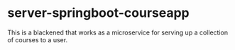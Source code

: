 # server-springboot-courseapp

This is a blackened that works as a microservice for serving up a collection of courses to a user.
